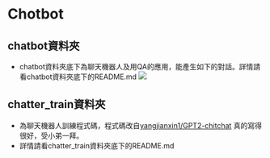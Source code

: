 # Chotbot


## chatbot資料夾
- chatbot資料夾底下為聊天機器人及用QA的應用，能產生如下的對話。詳情請看chatbot資料夾底下的README.md
![](https://i.imgur.com/xEZhkrP.png)



##  chatter_train資料夾
- 為聊天機器人訓練程式碼，程式碼改自[yangjianxin1/GPT2-chitchat](https://github.com/yangjianxin1/GPT2-chitchat) 真的寫得很好，受小弟一拜。
- 詳情請看chatter_train資料夾底下的README.md




